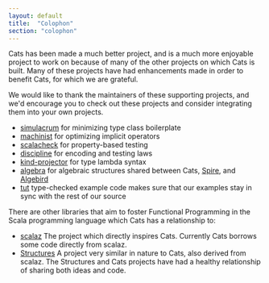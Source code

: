 ```yaml
---
layout: default
title:  "Colophon"
section: "colophon"
---
```

Cats has been made a much better project, and is a much more enjoyable
project to work on because of many of the other projects on which Cats
is built. Many of these projects have had enhancements made in order
to benefit Cats, for which we are grateful.

We would like to thank the maintainers of these supporting projects,
and we'd encourage you to check out these projects and consider
integrating them into your own projects.

 * [simulacrum](https://github.com/mpilquist/simulacrum) for minimizing type class boilerplate
 * [machinist](https://github.com/typelevel/machinist) for optimizing implicit operators
 * [scalacheck](http://scalacheck.org) for property-based testing
 * [discipline](https://github.com/typelevel/discipline) for encoding and testing laws
 * [kind-projector](https://github.com/non/kind-projector) for type lambda syntax
 * [algebra](https://github.com/non/algebra) for algebraic structures shared between Cats, [Spire](https://github.com/non/spire), and [Algebird](https://github.com/twitter/algebird)
 * [tut](https://github.com/tpolecat/tut) type-checked example code makes sure that our examples stay in sync with the rest of our source

There are other libraries that aim to foster Functional Programming in the Scala programming language which Cats has a relationship to:

* [scalaz](https://github.com/scalaz/scalaz) The project which directly inspires Cats. Currently Cats borrows some code directly from scalaz.
* [Structures](https://github.com/mpilquist/Structures) A project very similar in
nature to Cats, also derived from scalaz. The Structures and Cats
projects have had a healthy relationship of sharing both ideas and code.
 
